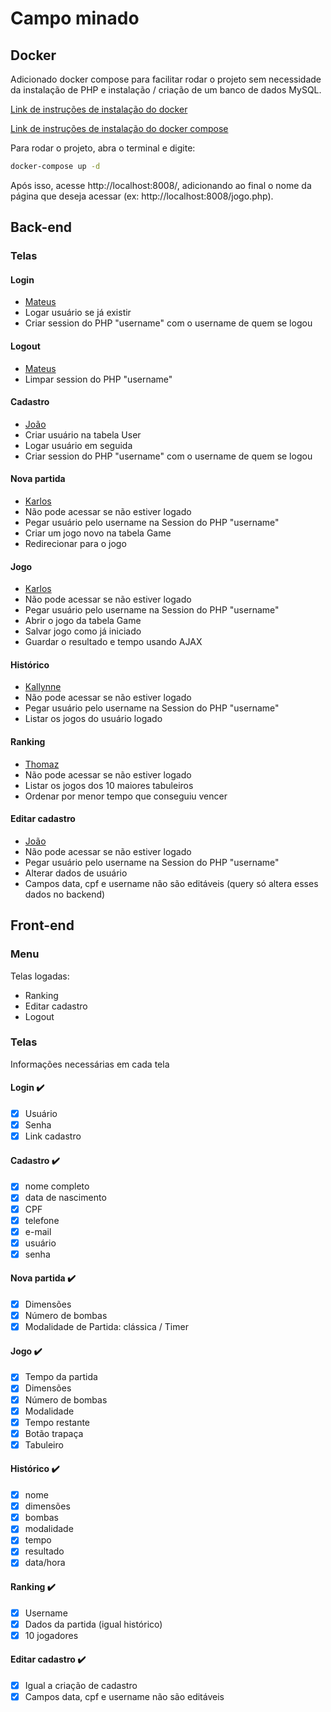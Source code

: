 # Campo minado

## Docker

Adicionado docker compose para facilitar rodar o projeto sem necessidade da instalação de PHP e instalação / criação de um banco de dados MySQL.

[Link de instruções de instalação do docker](https://docs.docker.com/engine/install/)

[Link de instruções de instalação do docker compose](https://docs.docker.com/compose/install/)

Para rodar o projeto, abra o terminal e digite:

```bash
docker-compose up -d
```

Após isso, acesse http://localhost:8008/, adicionando ao final o nome da página que deseja acessar (ex: http://localhost:8008/jogo.php).

## Back-end

### Telas

#### Login
- [Mateus](https://github.com/promateusy)
- Logar usuário se já existir
- Criar session do PHP "username" com o username de quem se logou

#### Logout
- [Mateus](https://github.com/promateusy)
- Limpar session do PHP "username"

#### Cadastro
- [João](https://github.com/JoaoPortuense)
- Criar usuário na tabela User
- Logar usuário em seguida
- Criar session do PHP "username" com o username de quem se logou

#### Nova partida
- [Karlos](https://github.com/konkah)
- Não pode acessar se não estiver logado
- Pegar usuário pelo username na Session do PHP "username"
- Criar um jogo novo na tabela Game
- Redirecionar para o jogo

#### Jogo
- [Karlos](https://github.com/konkah)
- Não pode acessar se não estiver logado
- Pegar usuário pelo username na Session do PHP "username"
- Abrir o jogo da tabela Game
- Salvar jogo como já iniciado
- Guardar o resultado e tempo usando AJAX

#### Histórico
- [Kallynne](https://github.com/Kallynne-Rosa)
- Não pode acessar se não estiver logado
- Pegar usuário pelo username na Session do PHP "username"
- Listar os jogos do usuário logado

#### Ranking
- [Thomaz](https://github.com/Thomaz-Maques-Padovani)
- Não pode acessar se não estiver logado
- Listar os jogos dos 10 maiores tabuleiros
- Ordenar por menor tempo que conseguiu vencer

#### Editar cadastro
- [João](https://github.com/JoaoPortuense)
- Não pode acessar se não estiver logado
- Pegar usuário pelo username na Session do PHP "username"
- Alterar dados de usuário
- Campos data, cpf e username não são editáveis (query só altera esses dados no backend)

## Front-end

### Menu

Telas logadas:

- Ranking
- Editar cadastro
- Logout

### Telas

Informações necessárias em cada tela

#### Login :heavy_check_mark:
- [x] Usuário
- [x] Senha
- [x] Link cadastro

#### Cadastro :heavy_check_mark:
- [x] nome completo
- [x] data de nascimento
- [x] CPF
- [x] telefone
- [x] e-mail
- [x] usuário
- [x] senha

#### Nova partida :heavy_check_mark:
- [x] Dimensões
- [x] Número de bombas
- [x] Modalidade de Partida: clássica / Timer

#### Jogo :heavy_check_mark:
- [x] Tempo da partida
- [x] Dimensões
- [x] Número de bombas
- [x] Modalidade
- [x] Tempo restante
- [x] Botão trapaça
- [x] Tabuleiro

#### Histórico :heavy_check_mark:
- [x] nome
- [x] dimensões
- [x] bombas
- [x] modalidade
- [x] tempo
- [x] resultado
- [x] data/hora

#### Ranking :heavy_check_mark:
- [x] Username
- [x] Dados da partida (igual histórico)
- [x] 10 jogadores

#### Editar cadastro :heavy_check_mark:
- [x] Igual a criação de cadastro
- [x] Campos data, cpf e username não são editáveis
